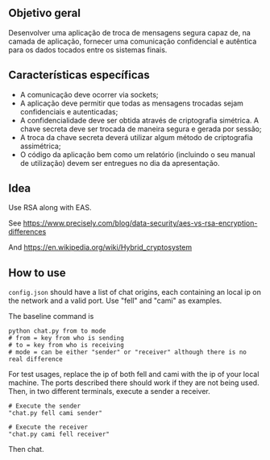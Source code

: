 ## Objetivo geral
Desenvolver uma aplicação de troca de mensagens segura capaz de, na camada de aplicação, fornecer uma comunicação confidencial e autêntica para os dados tocados entre os sistemas finais.

## Características específicas
- A comunicação deve ocorrer via sockets;
- A aplicação deve permitir que todas as mensagens trocadas sejam confidenciais e
autenticadas;
- A confidencialidade deve ser obtida através de criptografia simétrica. A chave secreta deve
ser trocada de maneira segura e gerada por sessão;
- A troca da chave secreta deverá utilizar algum método de criptografia assimétrica;
- O código da aplicação bem como um relatório (incluindo o seu manual de utilização) devem
ser entregues no dia da apresentação.


## Idea
Use RSA along with EAS.

See https://www.precisely.com/blog/data-security/aes-vs-rsa-encryption-differences

And https://en.wikipedia.org/wiki/Hybrid_cryptosystem

## How to use
`config.json` should have a list of chat origins, each containing an local ip on the network and a valid port. Use "fell" and "cami" as examples.

The baseline command is
```
python chat.py from to mode
# from = key from who is sending
# to = key from who is receiving
# mode = can be either "sender" or "receiver" although there is no real difference
```

For test usages, replace the ip of both fell and cami with the ip of your local machine. The ports described there should work if they are not being used. Then, in two different terminals, execute a sender a receiver.

```
# Execute the sender
"chat.py fell cami sender"

```

```
# Execute the receiver
"chat.py cami fell receiver"

```

Then chat.